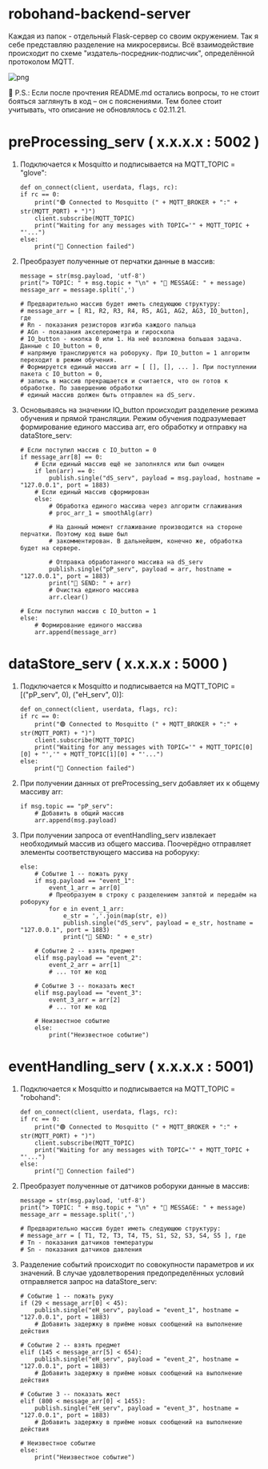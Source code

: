 # robohand-backend-server

Каждая из папок - отдельный Flask-сервер со своим окружением. Так я себе представляю разделение на микросервисы. Всё взаимодействие происходит по схеме "издатель-посредник-подписчик", определённой протоколом MQTT.

![png](https://raw.githubusercontent.com/anisimovdd/robohand-backend-server/master/image.png)


🐳 P.S.: Если после прочтения README.md остались вопросы, то не стоит бояться заглянуть в код – он с пояснениями. Тем более стоит учитывать, что описание не обновлялось с 02.11.21.

# preProcessing_serv ( x.x.x.x : 5002 )

1.	Подключается к Mosquitto и подписывается на MQTT_TOPIC = "glove":

		def on_connect(client, userdata, flags, rc):
		if rc == 0:
			print("🟢 Connected to Mosquitto (" + MQTT_BROKER + ":" + str(MQTT_PORT) + ")")
			client.subscribe(MQTT_TOPIC)
			print("Waiting for any messages with TOPIC='" + MQTT_TOPIC + "'...")
		else:
			print("🔴 Connection failed")

2.	Преобразует полученные от перчатки данные в массив:
		
		message = str(msg.payload, 'utf-8')
		print("> TOPIC: " + msg.topic + "\n" + "📩 MESSAGE: " + message)		
		message_arr = message.split(',')
		
		# Предварительно массив будет иметь следующюю структуру:
		# message_arr = [ R1, R2, R3, R4, R5, AG1, AG2, AG3, IO_button], где
		# Rn - показания резисторов изгиба каждого пальца
		# AGn - показания акселерометра и гироскопа 
		# IO_button - кнопка 0 или 1. На неё возложена большая задача. Данные c IO_button = 0,
		# напрямую транслируются на роборуку. При IO_button = 1 алгоритм переходит в режим обучения.
		# Формируется единый массив arr = [ [], [], ... ]. При поступлении пакета с IO_button = 0,
		# запись в массив прекращается и считается, что он готов к обработке. По завершению обработки
		# единый массив должен быть отправлен на dS_serv.

3.	Основываясь на значении IO_button происходит разделение режима обучения и прямой трансляции. Режим обучения подразумевает формирование единого массива arr, его обработку и отправку на dataStore_serv:
		
		# Если поступил массив с IO_button = 0
		if message_arr[8] == 0:
			# Eсли единый массив ещё не заполнялся или был очищен
			if len(arr) == 0:
				publish.single("dS_serv", payload = msg.payload, hostname = "127.0.0.1", port = 1883)
			# Если единый массив сформирован
			else:
				# Обработка единого массива через алгоритм сглаживания
				# proc_arr_1 = smoothAlg(arr)
				
				# На данный момент сглаживание производится на стороне перчатки. Поэтому код выше был
				# закомментирован. В дальнейшем, конечно же, обработка будет на сервере.
				
				# Отправка обработанного массива на dS_serv
				publish.single("pP_serv", payload = arr, hostname = "127.0.0.1", port = 1883)
				print("📧 SEND: " + arr)
				# Очистка единого массива
				arr.clear()

		# Если поступил массив с IO_button = 1
		else:
			# Формирование единого массива
			arr.append(message_arr)
		
# dataStore_serv ( x.x.x.x : 5000 )

1.	Подключается к Mosquitto и подписывается на MQTT_TOPIC = [("pP_serv", 0), ("eH_serv", 0)]:

		def on_connect(client, userdata, flags, rc):
		if rc == 0:
			print("🟢 Connected to Mosquitto (" + MQTT_BROKER + ":" + str(MQTT_PORT) + ")")
			client.subscribe(MQTT_TOPIC)
			print("Waiting for any messages with TOPIC='" + MQTT_TOPIC[0][0] + "','" + MQTT_TOPIC[1][0] + "'...")
		else:
			print("🔴 Connection failed")
			
2.	При получении данных от preProcessing_serv добавляет их к общему массиву arr:
		
		if msg.topic == "pP_serv":
			# Добавить в общий массив
			arr.append(msg.payload)

3.	При получении запроса от eventHandling_serv извлекает необходимый массив из общего массива. Поочерёдно отправляет элементы соответствующего массива на роборуку:

		else:
			# Событие 1 -- пожать руку
			if msg.payload == "event_1":
				event_1_arr = arr[0]
				# Преобразуем в строку с разделением запятой и передаём на роборуку
				for e in event_1_arr:
					e_str = ','.join(map(str, e))
					publish.single("dS_serv", payload = e_str, hostname = "127.0.0.1", port = 1883)
					print("📧 SEND: " + e_str)
			
			# Событие 2 -- взять предмет
			elif msg.payload == "event_2":
				event_2_arr = arr[1]
				# ... тот же код
			
			# Событие 3 -- показать жест
			elif msg.payload == "event_3":
				event_3_arr = arr[2]
				# ... тот же код
			
			# Неизвестное событие
			else:
				print("Неизвестное событие")

# eventHandling_serv ( x.x.x.x : 5001)

1.	Подключается к Mosquitto и подписывается на MQTT_TOPIC = "robohand":

		def on_connect(client, userdata, flags, rc):
		if rc == 0:
			print("🟢 Connected to Mosquitto (" + MQTT_BROKER + ":" + str(MQTT_PORT) + ")")
			client.subscribe(MQTT_TOPIC)
			print("Waiting for any messages with TOPIC='" + MQTT_TOPIC + "'...")
		else:
			print("🔴 Connection failed")

2.	Преобразует полученные от датчиков роборуки данные в массив:
	
		message = str(msg.payload, 'utf-8')
		print("> TOPIC: " + msg.topic + "\n" + "📩 MESSAGE: " + message)
		message_arr = message.split(',')
		
		# Предварительно массив будет иметь следующюю структуру:
		# message_arr = [ T1, T2, T3, T4, T5, S1, S2, S3, S4, S5 ], где
		# Tn - показания датчиков температуры
		# Sn - показания датчиков давления
		
3.	Разделение событий происходит по совокупности параметров и их значений. В случае удовлетворения предопределённых условий отправляется запрос на dataStore_serv:
		
		# Событие 1 -- пожать руку
		if (29 < message_arr[0] < 45):
			publish.single("eH_serv", payload = "event_1", hostname = "127.0.0.1", port = 1883)
			# Добавить задержку в приёме новых сообщений на выполнение действия

		# Событие 2 -- взять предмет
		elif (145 < message_arr[5] < 654):
			publish.single("eH_serv", payload = "event_2", hostname = "127.0.0.1", port = 1883)
			# Добавить задержку в приёме новых сообщений на выполнение действия
		
		# Событие 3 -- показать жест
		elif (800 < message_arr[0] < 1455):
			publish.single("eH_serv", payload = "event_3", hostname = "127.0.0.1", port = 1883)
			# Добавить задержку в приёме новых сообщений на выполнение действия
		
		# Неизвестное событие
		else:
			print("Неизвестное событие")

